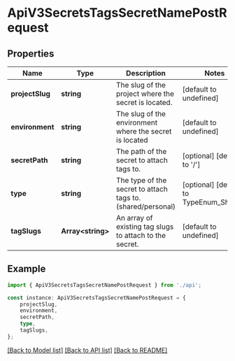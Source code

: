 # ApiV3SecretsTagsSecretNamePostRequest


## Properties

Name | Type | Description | Notes
------------ | ------------- | ------------- | -------------
**projectSlug** | **string** | The slug of the project where the secret is located. | [default to undefined]
**environment** | **string** | The slug of the environment where the secret is located | [default to undefined]
**secretPath** | **string** | The path of the secret to attach tags to. | [optional] [default to '/']
**type** | **string** | The type of the secret to attach tags to. (shared/personal) | [optional] [default to TypeEnum_Shared]
**tagSlugs** | **Array&lt;string&gt;** | An array of existing tag slugs to attach to the secret. | [default to undefined]

## Example

```typescript
import { ApiV3SecretsTagsSecretNamePostRequest } from './api';

const instance: ApiV3SecretsTagsSecretNamePostRequest = {
    projectSlug,
    environment,
    secretPath,
    type,
    tagSlugs,
};
```

[[Back to Model list]](../README.md#documentation-for-models) [[Back to API list]](../README.md#documentation-for-api-endpoints) [[Back to README]](../README.md)
